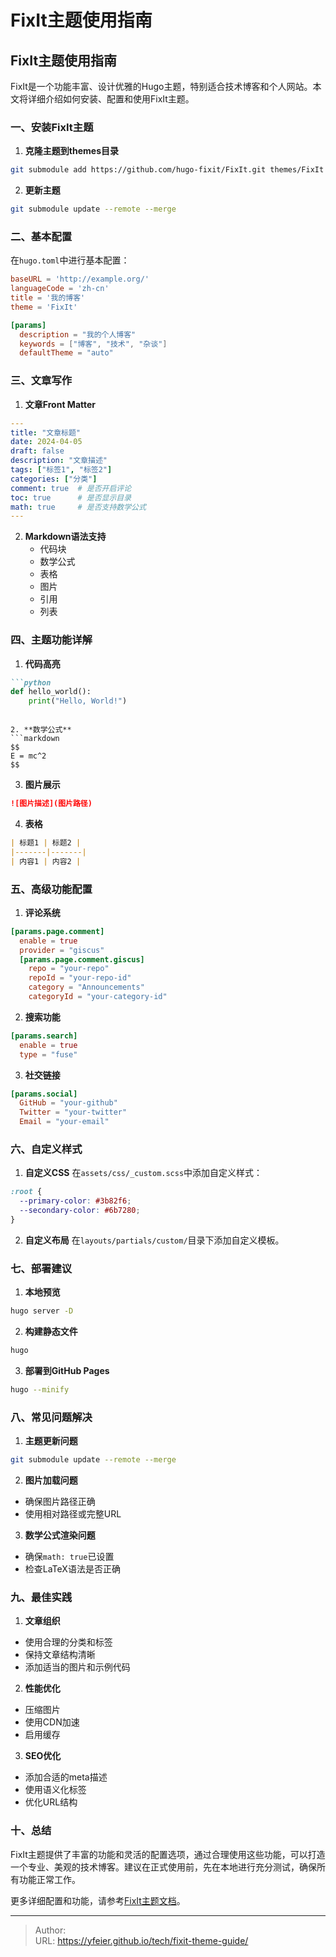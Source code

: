 # FixIt主题使用指南


## FixIt主题使用指南

FixIt是一个功能丰富、设计优雅的Hugo主题，特别适合技术博客和个人网站。本文将详细介绍如何安装、配置和使用FixIt主题。

### 一、安装FixIt主题

1. **克隆主题到themes目录**
```bash
git submodule add https://github.com/hugo-fixit/FixIt.git themes/FixIt
```

2. **更新主题**
```bash
git submodule update --remote --merge
```

### 二、基本配置

在`hugo.toml`中进行基本配置：

```toml
baseURL = 'http://example.org/'
languageCode = 'zh-cn'
title = '我的博客'
theme = 'FixIt'

[params]
  description = "我的个人博客"
  keywords = ["博客", "技术", "杂谈"]
  defaultTheme = "auto"
```

### 三、文章写作

1. **文章Front Matter**
```yaml
---
title: "文章标题"
date: 2024-04-05
draft: false
description: "文章描述"
tags: ["标签1", "标签2"]
categories: ["分类"]
comment: true  # 是否开启评论
toc: true      # 是否显示目录
math: true     # 是否支持数学公式
---
```

2. **Markdown语法支持**
   - 代码块
   - 数学公式
   - 表格
   - 图片
   - 引用
   - 列表

### 四、主题功能详解

1. **代码高亮**
```markdown
```python
def hello_world():
    print("Hello, World!")
```
```

2. **数学公式**
```markdown
$$
E = mc^2
$$
```

3. **图片展示**
```markdown
![图片描述](图片路径)
```

4. **表格**
```markdown
| 标题1 | 标题2 |
|-------|-------|
| 内容1 | 内容2 |
```

### 五、高级功能配置

1. **评论系统**
```toml
[params.page.comment]
  enable = true
  provider = "giscus"
  [params.page.comment.giscus]
    repo = "your-repo"
    repoId = "your-repo-id"
    category = "Announcements"
    categoryId = "your-category-id"
```

2. **搜索功能**
```toml
[params.search]
  enable = true
  type = "fuse"
```

3. **社交链接**
```toml
[params.social]
  GitHub = "your-github"
  Twitter = "your-twitter"
  Email = "your-email"
```

### 六、自定义样式

1. **自定义CSS**
在`assets/css/_custom.scss`中添加自定义样式：
```scss
:root {
  --primary-color: #3b82f6;
  --secondary-color: #6b7280;
}
```

2. **自定义布局**
在`layouts/partials/custom/`目录下添加自定义模板。

### 七、部署建议

1. **本地预览**
```bash
hugo server -D
```

2. **构建静态文件**
```bash
hugo
```

3. **部署到GitHub Pages**
```bash
hugo --minify
```

### 八、常见问题解决

1. **主题更新问题**
```bash
git submodule update --remote --merge
```

2. **图片加载问题**
- 确保图片路径正确
- 使用相对路径或完整URL

3. **数学公式渲染问题**
- 确保`math: true`已设置
- 检查LaTeX语法是否正确

### 九、最佳实践

1. **文章组织**
- 使用合理的分类和标签
- 保持文章结构清晰
- 添加适当的图片和示例代码

2. **性能优化**
- 压缩图片
- 使用CDN加速
- 启用缓存

3. **SEO优化**
- 添加合适的meta描述
- 使用语义化标签
- 优化URL结构

### 十、总结

FixIt主题提供了丰富的功能和灵活的配置选项，通过合理使用这些功能，可以打造一个专业、美观的技术博客。建议在正式使用前，先在本地进行充分测试，确保所有功能正常工作。

更多详细配置和功能，请参考[FixIt主题文档](https://fixit.lruihao.cn/)。 

---

> Author:   
> URL: https://yfeier.github.io/tech/fixit-theme-guide/  

